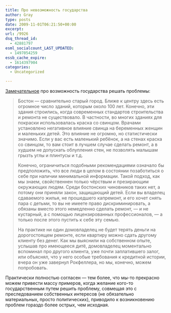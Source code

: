 ```yaml
---
title: Про невозможность государства
author: Gray
type: posts
date: 2009-11-01T06:21:50+00:00
excerpt:
url: /9926
dsq_thread_id:
  - 42881797
esml_socialcount_LAST_UPDATED:
  - 1497054259
essb_cache_expire:
  - 1614397904
categories:
  - Uncategorized

---
```








[Замечательное][1] про возможность государства решать проблемы:

> Бостон — сравнительно старый город. Ближе к центру здесь есть огромное число зданий, которым около 100 лет. Конечно, эти здания строились, когда современных стандартов строительства и ремонта не существовало. В частности, во многих зданиях для покраски использовалась краска со свинцом. Врачами установлено негативное влияние свинца на беременных женщин и маленьких детей. Это влияние не огромно, но статистически значимо. Если у вас есть маленький ребёнок, а на стенах краска со свинцом, то вам стоит в лучшем случае сделать ремонт, а в худшем не допускать облупления стен, не позволять малышам грызть углы и плинтусы и т.д.
> 
> Конечно, ограничиться подобными рекомендациями означало бы предположить, что все люди в целом в состоянии позаботиться о себе при наличии минимальной информации. Такой подход, как мы знаем, свойственнен только чёрствым и презирающим окружающих людям. Среди бостонских чиновников таких нет, а потому они приняли закон, защищающий детей. Если вы владелец сдаваемого жилья, не прошедшего капремонт, и его хочет снять пара с детьми, то вы не имеете право дискриминировать, а обязаны вместо этого немедленно сделать ремонт, — и не кустарный, а с помощью лицензированных профессионалов, — а только после этого пустить к себе эту семью.
> 
> На практике ни один домовладелец не будет терять деньги на дорогостоящем ремонте, если квартиру можно сдать другому клиенту без денег. Как мы выяснили на собственном опыте, услышав про имеющееся дитё, домовладелец моментально вспоминал про другого клиента, уже почти заплатившего залог, или объяснял, что у него особые требования к кредитной истории, вчера он уже завернул Рокфеллера, но мы, конечно, можем попробовать.

Практически полностью согласен &#8212; тем более, что мы-то прекрасно можем привести массу примеров, когда желание кого-то государственным путем решить проблему, совмещая это с преследованием собственных интересов (не обязательно материальных, просто политических), приводило к возникновению проблем гораздо более острых, чем исходная.

 [1]: http://radiofreevillage.com/blog/2009/10/23/zadushen-v-obyatiyax